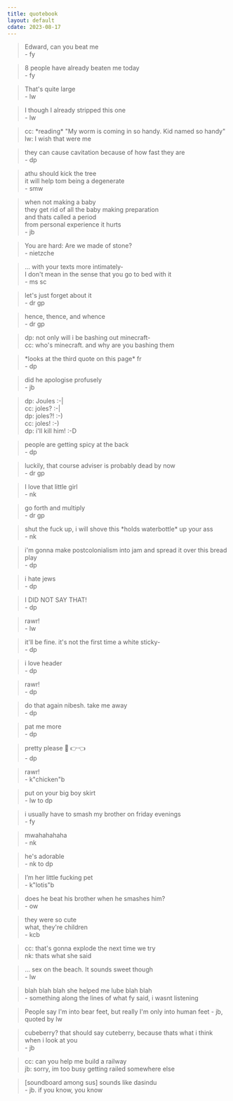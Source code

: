 ```yaml
---
title: quotebook
layout: default
cdate: 2023-08-17
---
```


> Edward, can you beat me  
> \- fy

> 8 people have already beaten me today  
> \- fy

> That's quite large  
> \- lw

> I though I already stripped this one  
> \- lw

> cc: \*reading\* "My worm is coming in so handy. Kid named so handy"  
> lw: I wish that were me

> they can cause cavitation because of how fast they are  
> \- dp

> athu should kick the tree  
> it will help tom being a degenerate  
> \- smw

> when not making a baby  
> they get rid of all the baby making preparation  
> and thats called a period  
> from personal experience it hurts  
> \- jb

> You are hard: Are we made of stone?  
> \- nietzche

> ... with your texts more intimately-  
> I don't mean in the sense that you go to bed with it   
> \- ms sc

> let's just forget about it  
> \- dr gp

> hence, thence, and whence  
>\- dr gp

> dp: not only will i be bashing out minecraft-  
> cc: who's minecraft. and why are you bashing them

> \*looks at the third quote on this page* fr  
> \- dp

> did he apologise profusely  
> \- jb

> dp: Joules :-|  
> cc: joles? :-|  
> dp: joles?! :-)  
> cc: joles! :-)  
> dp: i'll kill him! :-D

> people are getting spicy at the back  
> \- dp

> luckily, that course adviser is probably dead by now  
> \- dr gp

> I love that little girl  
> \- nk

> go forth and multiply  
> \- dr gp

> shut the fuck up, i will shove this \*holds waterbottle\* up your ass  
> \- nk

> i'm gonna make postcolonialism into jam and spread it over this bread play  
> \- dp

> i hate jews  
> \- dp

> I DID NOT SAY THAT!  
> \- dp

> rawr!  
> \- lw

> it'll be fine. it's not the first time a white sticky-  
> \- dp

> i love header  
> \- dp

> rawr!  
> \- dp

> do that again nibesh. take me away  
> \- dp

> pat me more  
> \- dp

> pretty please 🥺 👉👈  
> \- dp

> rawr!  
> \- k"chicken"b

> put on your big boy skirt  
> \- lw to dp

> i usually have to smash my brother on friday evenings  
> \- fy

> mwahahahaha  
> \- nk

> he's adorable  
> \- nk to dp

> I’m her little fucking pet  
> \- k"lotis"b

> does he beat his brother when he smashes him?  
> \- ow

> they were so cute  
> what, they're children  
> \- kcb

> cc: that's gonna explode the next time we try  
> nk: thats what she said

> ... sex on the beach. It sounds sweet though  
> \- lw

> blah blah blah she helped me lube blah blah  
> \- something along the lines of what fy said, i wasnt listening

> People say I'm into bear feet, but really I'm only into human feet 
> \- jb, quoted by lw

> cubeberry? that should say cuteberry, because thats what i think when i look at you   
> \- jb

> cc: can you help me build a railway  
> jb: sorry, im too busy getting railed somewhere else

> [soundboard among sus] sounds like dasindu  
> \- jb. if you know, you know

